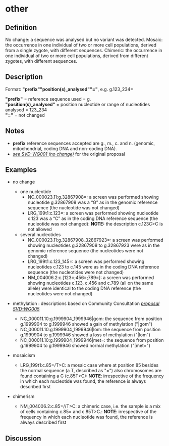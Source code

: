 # other

## Definition

No change: a sequence was analysed but no variant was detected.
    Mosaic: the occurrence in one individual of two or more cell populations, derived from a single zygote, with different sequences.
    Chimeric: the occurrence in one individual of two or more cell populations, derived from different zygotes, with different sequences.

## Description

Format:   **"prefix""position(s)_analysed""="**,  e.g. g.123_234=

**"prefix"**  =  reference sequence used  =  g.<br>
**"position(s)_analysed"**  =  position nucleotide or range of nucleotides analysed  =  123_234<br>
**"="**  =  not changed

## Notes

* **prefix** reference sequences accepted are g., m., c. and n. (genomic, mitochondrial, coding DNA and non-coding DNA).
* [_see SVD-WG001 (no change)_](/consultation/SVD-WG001/) for the original proposal
## Examples

* no change
    * one nucleotide
        * NC\_000023.11:g.32867908=: a screen was performed showing nucleotide g.32867908 was a “G” as in the genomic reference sequence (the nucleotide was not changed)
        * LRG\_199t1:c.123=: a screen was performed showing nucleotide c.123 was a “C” as in the coding DNA reference sequence (the nucleotide was not changed): **NOTE:** the description c.123C>C is not allowed
    * several nucleotides
        * NC\_000023.11:g.32867908\_32867923=: a screen was performed showing nucleotides g.32867908 to g.32867923 were as in the genomic reference sequence (the nucleotides were not changed)
        * LRG\_199t1:c.123\_145=: a screen was performed showing nucleotides c.123 to c.145 were as in the coding DNA reference sequence (the nucleotides were not changed)
        * NM\_004006.2:c.[123=;456=;789=]: a screen was performed showing nucleotides c.123, c.456 and c.789 (all on the same allele) were identical to the coding DNA reference (the nucleotides were not changed)

* methylation
:    descriptions based on Community Consultation [_proposal SVD-WG005_](/consultation/SVD-WG005/)
    * NC\_000011.10:g.1999904\_1999946\|gom: the sequence from position g.1999904 to g.1999946 showed a gain of methylation ("\|gom")
    * NC\_000011.10:g.1999904\_1999946\|lom: the sequence from position g.1999904 to g.1999946 showed a loss of methylation ("\|lom")
    * NC\_000011.10:g.1999904\_1999946\|met=: the sequence from position g.1999904 to g.1999946 showed normal methylation ("\|met=")

* mosaicism
    * LRG\_199t1:c.85=/T>C: a mosaic case where at position 85 besides the normal sequence (a T, described as "=") also chromosomes are found containing a C (c.85T>C): **NOTE**: irrespective of the frequency in which each nucleotide was found, the reference is always described first
* chimerism
    * NM\_004006.2:c.85=//T>C: a chimeric case, i.e. the sample is a mix of cells containing c.85= and c.85T>C.: **NOTE**: irrespective of the frequency in which each nucleotide was found, the reference is always described first
## Discussion
